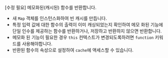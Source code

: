 [수정 필요]
메모화된(캐시된) 함수를 반환합니다.

- 새 `Map` 객체를 인스턴스화하여 빈 캐시를 만듭니다.
- 특정 입력 값에 대한 함수의 출력이 이미 캐싱되었는지 확인하여 메모 화된 기능에 단일 인수를 제공하는 함수를 반환하거나, 저장하고 반환하지 않으면 반환합니다.
- 메모화 된 기능이 필요한 경우 `this` 컨텍스트가 변경되도록하려면 `function` 키워드를 사용해야합니다.
- 반환된 함수의 속성으로 설정하여 `cache`에 액세스할 수 있습니다.
